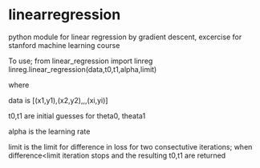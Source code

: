 # linearregression
python module for linear regression by gradient descent, excercise for stanford machine learning course

To use;
from linear_regression import linreg
linreg.linear_regression(data,t0,t1,alpha,limit)

where

data is [(x1,y1),(x2,y2),,,(xi,yi)]

t0,t1 are initial guesses for theta0, theata1

alpha is the learning rate

limit is the limit for difference in loss for two consectutive iterations;  when difference<limit iteration stops and the resulting t0,t1 are returned

